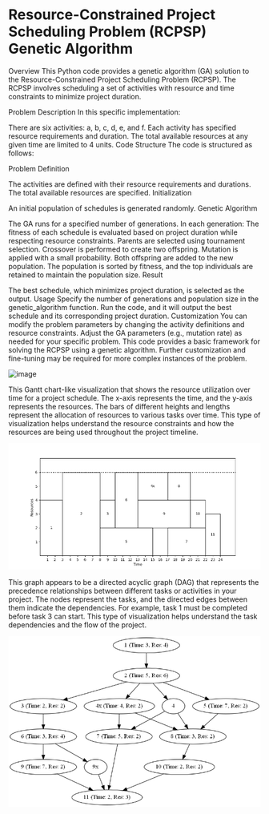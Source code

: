 # Resource-Constrained Project Scheduling Problem (RCPSP) Genetic Algorithm
Overview
This Python code provides a genetic algorithm (GA) solution to the Resource-Constrained Project Scheduling Problem (RCPSP). The RCPSP involves scheduling a set of activities with resource and time constraints to minimize project duration.

Problem Description
In this specific implementation:

There are six activities: a, b, c, d, e, and f.
Each activity has specified resource requirements and duration.
The total available resources at any given time are limited to 4 units.
Code Structure
The code is structured as follows:

Problem Definition

The activities are defined with their resource requirements and durations.
The total available resources are specified.
Initialization

An initial population of schedules is generated randomly.
Genetic Algorithm

The GA runs for a specified number of generations.
In each generation:
The fitness of each schedule is evaluated based on project duration while respecting resource constraints.
Parents are selected using tournament selection.
Crossover is performed to create two offspring.
Mutation is applied with a small probability.
Both offspring are added to the new population.
The population is sorted by fitness, and the top individuals are retained to maintain the population size.
Result

The best schedule, which minimizes project duration, is selected as the output.
Usage
Specify the number of generations and population size in the genetic_algorithm function.
Run the code, and it will output the best schedule and its corresponding project duration.
Customization
You can modify the problem parameters by changing the activity definitions and resource constraints.
Adjust the GA parameters (e.g., mutation rate) as needed for your specific problem.
This code provides a basic framework for solving the RCPSP using a genetic algorithm. Further customization and fine-tuning may be required for more complex instances of the problem.


![image](https://github.com/dasslerrr/RCPSP-with-Genetic-Algorithm/assets/75805648/24bfe5f2-8af0-4475-a912-f6e75a7d1f95)

This Gantt chart-like visualization that shows the resource utilization over time for a project schedule. The x-axis represents the time, and the y-axis represents the resources. The bars of different heights and lengths represent the allocation of resources to various tasks over time. This type of visualization helps understand the resource constraints and how the resources are being used throughout the project timeline.

![image](https://github.com/akshayk7k/AI-RCPS-/blob/main/Figure_1.png)

This graph appears to be a directed acyclic graph (DAG) that represents the precedence relationships between different tasks or activities in your project. The nodes represent the tasks, and the directed edges between them indicate the dependencies. For example, task 1 must be completed before task 3 can start. This type of visualization helps understand the task dependencies and the flow of the project.

![image](https://github.com/akshayk7k/AI-RCPS-/blob/main/activity_graph.png)



